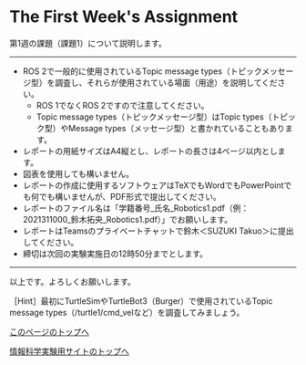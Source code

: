 # The First Week's Assignment

第1週の課題（課題1）について説明します。

___

- ROS 2で一般的に使用されているTopic message types（トピックメッセージ型）を調査し、それらが使用されている場面（用途）を説明してください。
    - ROS 1でなくROS 2ですので注意してください。
    - Topic message types（トピックメッセージ型）はTopic types（トピック型）やMessage types（メッセージ型）と書かれていることもあります。
- レポートの用紙サイズはA4縦とし、レポートの長さは4ページ以内とします。
- 図表を使用しても構いません。
- レポートの作成に使用するソフトウェアはTeXでもWordでもPowerPointでも何でも構いませんが、PDF形式で提出してください。
- レポートのファイル名は「学籍番号_氏名_Robotics1.pdf（例：2021311000_鈴木拓央_Robotics1.pdf）」でお願いします。
- レポートはTeamsのプライベートチャットで鈴木＜SUZUKI Takuo＞に提出してください。
- 締切は次回の実験実施日の12時50分までとします。

___

以上です。よろしくお願いします。

［Hint］最初にTurtleSimやTurtleBot3（Burger）で使用されているTopic message types（/turtle1/cmd_velなど）を調査してみましょう。

[このページのトップへ](#)

[情報科学実験用サイトのトップへ](https://stl-apu.github.io/laboratory_experiments/)